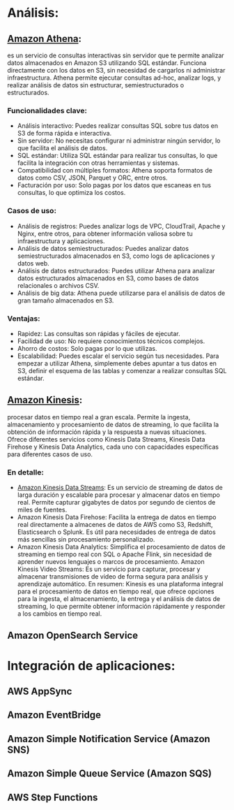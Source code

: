 # Análisis: 
## [Amazon Athena](https://docs.aws.amazon.com/es_es/athena/latest/ug/what-is.html):
es un servicio de consultas interactivas sin servidor que te permite analizar datos almacenados en Amazon S3 utilizando SQL estándar. Funciona directamente con los datos en S3, sin necesidad de cargarlos ni administrar infraestructura. Athena permite ejecutar consultas ad-hoc, analizar logs, y realizar análisis de datos sin estructurar, semiestructurados o estructurados. 
### Funcionalidades clave:
- Análisis interactivo:
Puedes realizar consultas SQL sobre tus datos en S3 de forma rápida e interactiva. 
- Sin servidor:
No necesitas configurar ni administrar ningún servidor, lo que facilita el análisis de datos. 
- SQL estándar:
Utiliza SQL estándar para realizar tus consultas, lo que facilita la integración con otras herramientas y sistemas. 
- Compatibilidad con múltiples formatos:
Athena soporta formatos de datos como CSV, JSON, Parquet y ORC, entre otros. 
- Facturación por uso:
Solo pagas por los datos que escaneas en tus consultas, lo que optimiza los costos. 
### Casos de uso:
- Análisis de registros:
Puedes analizar logs de VPC, CloudTrail, Apache y Nginx, entre otros, para obtener información valiosa sobre tu infraestructura y aplicaciones. 
- Análisis de datos semiestructurados:
Puedes analizar datos semiestructurados almacenados en S3, como logs de aplicaciones y datos web. 
- Análisis de datos estructurados:
Puedes utilizar Athena para analizar datos estructurados almacenados en S3, como bases de datos relacionales o archivos CSV. 
- Análisis de big data:
Athena puede utilizarse para el análisis de datos de gran tamaño almacenados en S3. 
### Ventajas:
- Rapidez: Las consultas son rápidas y fáciles de ejecutar.
- Facilidad de uso: No requiere conocimientos técnicos complejos.
- Ahorro de costos: Solo pagas por lo que utilizas.
- Escalabilidad: Puedes escalar el servicio según tus necesidades. 
Para empezar a utilizar Athena, simplemente debes apuntar a tus datos en S3, definir el esquema de las tablas y comenzar a realizar consultas SQL estándar. 


## [Amazon Kinesis](https://docs.aws.amazon.com/es_es/whitepapers/latest/how-aws-pricing-works/amazon-kinesis.html#:~:text=Amazon%20Kinesis%20le%20permite%20procesar,para%20obtener%20informaci%C3%B3n%20al%20respecto.):
 procesar datos en tiempo real a gran escala. Permite la ingesta, almacenamiento y procesamiento de datos de streaming, lo que facilita la obtención de información rápida y la respuesta a nuevas situaciones. Ofrece diferentes servicios como Kinesis Data Streams, Kinesis Data Firehose y Kinesis Data Analytics, cada uno con capacidades específicas para diferentes casos de uso. 
### En detalle:
- [Amazon Kinesis Data Streams](https://docs.aws.amazon.com/es_es/whitepapers/latest/how-aws-pricing-works/amazon-kinesis.html#amazon-kinesis-video-streams):
Es un servicio de streaming de datos de larga duración y escalable para procesar y almacenar datos en tiempo real. Permite capturar gigabytes de datos por segundo de cientos de miles de fuentes. 
- Amazon Kinesis Data Firehose:
Facilita la entrega de datos en tiempo real directamente a almacenes de datos de AWS como S3, Redshift, Elasticsearch o Splunk. Es útil para necesidades de entrega de datos más sencillas sin procesamiento personalizado. 
- Amazon Kinesis Data Analytics:
Simplifica el procesamiento de datos de streaming en tiempo real con SQL o Apache Flink, sin necesidad de aprender nuevos lenguajes o marcos de procesamiento. 
Amazon Kinesis Video Streams:
Es un servicio para capturar, procesar y almacenar transmisiones de video de forma segura para análisis y aprendizaje automático. 
En resumen: Kinesis es una plataforma integral para el procesamiento de datos en tiempo real, que ofrece opciones para la ingesta, el almacenamiento, la entrega y el análisis de datos de streaming, lo que permite obtener información rápidamente y responder a los cambios en tiempo real. 
## Amazon OpenSearch Service 

# Integración de aplicaciones: 
## AWS AppSync 
## Amazon EventBridge 
## Amazon Simple Notification Service (Amazon SNS) 
## Amazon Simple Queue Service (Amazon SQS) 
## AWS Step Functions 
